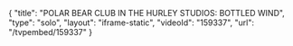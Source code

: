 {
    "title": "POLAR BEAR CLUB IN THE HURLEY STUDIOS: BOTTLED WIND",
    "type": "solo",
    "layout": "iframe-static",
    "videoId": "159337",
    "url": "\/tvpembed\/159337"
}